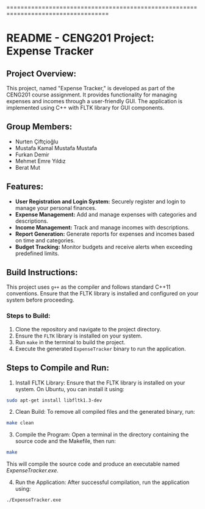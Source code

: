 ===================================================================================
# README - CENG201 Project: Expense Tracker

## Project Overview:
This project, named "Expense Tracker," is developed as part of the CENG201 course assignment. 
It provides functionality for managing expenses and incomes through a user-friendly GUI. 
The application is implemented using C++ with FLTK library for GUI components.

## Group Members:
- Nurten Çiftçioğlu
- Mustafa Kamal Mustafa Mustafa
- Furkan Demir
- Mehmet Emre Yıldız
- Berat Mut

## Features:
- **User Registration and Login System:** Securely register and login to manage your personal finances.
- **Expense Management:** Add and manage expenses with categories and descriptions.
- **Income Management:** Track and manage incomes with descriptions.
- **Report Generation:** Generate reports for expenses and incomes based on time and categories.
- **Budget Tracking:** Monitor budgets and receive alerts when exceeding predefined limits.

## Build Instructions:
This project uses `g++` as the compiler and follows standard C++11 conventions. 
Ensure that the FLTK library is installed and configured on your system before proceeding.

### Steps to Build:
1. Clone the repository and navigate to the project directory.
2. Ensure the `FLTK` library is installed on your system.
3. Run `make` in the terminal to build the project.
4. Execute the generated `ExpenseTracker` binary to run the application.

## Steps to Compile and Run:
1. Install FLTK Library:
Ensure that the FLTK library is installed on your system. On Ubuntu, you can install it using:
```bash
sudo apt-get install libfltk1.3-dev
```
2. Clean Build:
To remove all compiled files and the generated binary, run:
```bash
make clean 
```

3. Compile the Program:
Open a terminal in the directory containing the source code and the Makefile, then run:
```bash
make
```
This will compile the source code and produce an executable named *ExpenseTracker.exe*.

4. Run the Application:
After successful compilation, run the application using:
```bash
./ExpenseTracker.exe
```
